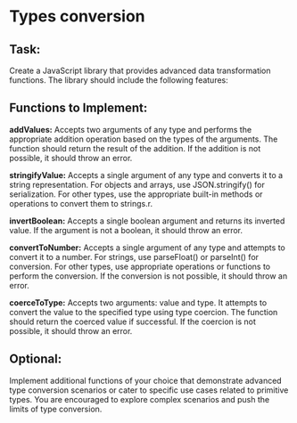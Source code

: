 # Types conversion
## Task:

Create a JavaScript library that provides advanced data transformation functions. The library should include the following features:

## Functions to Implement:
**addValues:** Accepts two arguments of any type and performs the appropriate addition operation based on the types of the arguments. The function should return the result of the addition. If the addition is not possible, it should throw an error.<br>

**stringifyValue:** Accepts a single argument of any type and converts it to a string representation. For objects and arrays, use JSON.stringify() for serialization. For other types, use the appropriate built-in methods or operations to convert them to strings.r.<br>

**invertBoolean:** Accepts a single boolean argument and returns its inverted value. If the argument is not a boolean, it should throw an error.<br>

**convertToNumber:** Accepts a single argument of any type and attempts to convert it to a number. For strings, use parseFloat() or parseInt() for conversion. For other types, use appropriate operations or functions to perform the conversion. If the conversion is not possible, it should throw an error.<br>

**coerceToType:** Accepts two arguments: value and type. It attempts to convert the value to the specified type using type coercion. The function should return the coerced value if successful. If the coercion is not possible, it should throw an error.<br>

## Optional:
Implement additional functions of your choice that demonstrate advanced type conversion scenarios or cater to specific use cases related to primitive types. You are encouraged to explore complex scenarios and push the limits of type conversion.
<br>